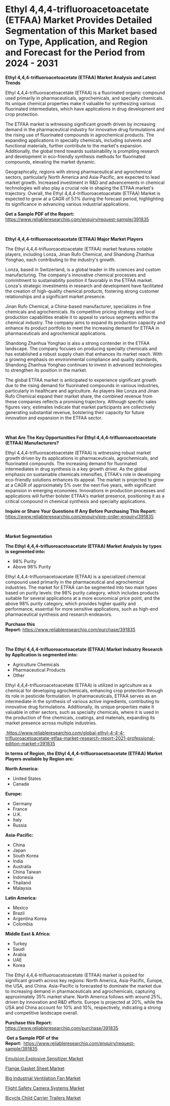 <p><h1>Ethyl 4,4,4-trifluoroacetoacetate (ETFAA) Market Provides Detailed Segmentation of this Market based on Type, Application, and Region and Forecast for the Period from 2024 - 2031</h1></p><p><strong>Ethyl 4,4,4-trifluoroacetoacetate (ETFAA) Market Analysis and Latest Trends</strong></p>
<p><p>Ethyl 4,4,4-trifluoroacetoacetate (ETFAA) is a fluorinated organic compound used primarily in pharmaceuticals, agrochemicals, and specialty chemicals. Its unique chemical properties make it valuable for synthesizing various fluorinated intermediates, which have applications in drug development and crop protection.</p><p>The ETFAA market is witnessing significant growth driven by increasing demand in the pharmaceutical industry for innovative drug formulations and the rising use of fluorinated compounds in agrochemical products. The expanding applications in specialty chemicals, including solvents and functional materials, further contribute to the market's expansion. Additionally, the global trend towards sustainability is prompting research and development in eco-friendly synthesis methods for fluorinated compounds, elevating the market dynamic.</p><p>Geographically, regions with strong pharmaceutical and agrochemical sectors, particularly North America and Asia-Pacific, are expected to lead market growth. Increased investment in R&D and advancements in chemical technologies will also play a crucial role in shaping the ETFAA market's trajectory. Overall, the Ethyl 4,4,4-trifluoroacetoacetate (ETFAA) Market is expected to grow at a CAGR of 5.1% during the forecast period, highlighting its significance in advancing various industrial applications.</p></p>
<p><strong>Get a Sample PDF of the Report:&nbsp;</strong> <a href="https://www.reliableresearchiq.com/enquiry/request-sample/391835?utm_campaign=1732&utm_medium=2&utm_source=Github&utm_content=ia&utm_term=26102024&utm_id=ethyl-444-trifluoroacetoacetate-etfaa">https://www.reliableresearchiq.com/enquiry/request-sample/391835</a></p>
<p>&nbsp;</p>
<p><strong>Ethyl 4,4,4-trifluoroacetoacetate (ETFAA) Major Market Players</strong></p>
<p><p>The Ethyl 4,4,4-trifluoroacetoacetate (ETFAA) market features notable players, including Lonza, Jinan Rufo Chemical, and Shandong Zhanhua Yonghao, each contributing to the industry's growth.</p><p>Lonza, based in Switzerland, is a global leader in life sciences and custom manufacturing. The company's innovative chemical processes and commitment to sustainability position it favorably in the ETFAA market. Lonza's strategic investments in research and development have facilitated the creation of high-quality chemical products, fostering strong customer relationships and a significant market presence.</p><p>Jinan Rufo Chemical, a China-based manufacturer, specializes in fine chemicals and agrochemicals. Its competitive pricing strategy and local production capabilities enable it to appeal to various segments within the chemical industry. The company aims to expand its production capacity and enhance its product portfolio to meet the increasing demand for ETFAA in pharmaceuticals and agrochemical applications.</p><p>Shandong Zhanhua Yonghao is also a strong contender in the ETFAA landscape. The company focuses on producing specialty chemicals and has established a robust supply chain that enhances its market reach. With a growing emphasis on environmental compliance and quality standards, Shandong Zhanhua Yonghao continues to invest in advanced technologies to strengthen its position in the market.</p><p>The global ETFAA market is anticipated to experience significant growth due to the rising demand for fluorinated compounds in various industries, particularly in healthcare and agriculture. As players like Lonza and Jinan Rufo Chemical expand their market share, the combined revenue from these companies reflects a promising trajectory. Although specific sales figures vary, estimates indicate that market participants are collectively generating substantial revenue, bolstering their capacity for future innovation and expansion in the ETFAA sector.</p></p>
<p>&nbsp;</p>
<p><strong>What Are The Key Opportunities For Ethyl 4,4,4-trifluoroacetoacetate (ETFAA) Manufacturers?</strong></p>
<p><p>Ethyl 4,4,4-trifluoroacetoacetate (ETFAA) is witnessing robust market growth driven by its applications in pharmaceuticals, agrochemicals, and fluorinated compounds. The increasing demand for fluorinated intermediates in drug synthesis is a key growth driver. As the global emphasis on sustainable chemicals intensifies, ETFAA's role in developing eco-friendly solutions enhances its appeal. The market is projected to grow at a CAGR of approximately 5% over the next five years, with significant expansion in emerging economies. Innovations in production processes and applications will further bolster ETFAA's market presence, positioning it as a critical compound in chemical synthesis and specialty applications.</p></p>
<p><strong>Inquire or Share Your Questions If Any Before Purchasing This Report:</strong> <a href="https://www.reliableresearchiq.com/enquiry/pre-order-enquiry/391835?utm_campaign=1732&utm_medium=2&utm_source=Github&utm_content=ia&utm_term=26102024&utm_id=ethyl-444-trifluoroacetoacetate-etfaa">https://www.reliableresearchiq.com/enquiry/pre-order-enquiry/391835</a></p>
<p>&nbsp;</p>
<p><strong>Market Segmentation</strong></p>
<p><strong>The Ethyl 4,4,4-trifluoroacetoacetate (ETFAA) Market Analysis by types is segmented into:</strong></p>
<p><ul><li>98% Purity</li><li>Above 98% Purity</li></ul></p>
<p><p>Ethyl 4,4,4-trifluoroacetoacetate (ETFAA) is a specialized chemical compound used primarily in the pharmaceutical and agrochemical industries. The market for ETFAA can be segmented into two main types based on purity levels: the 98% purity category, which includes products suitable for several applications at a more economical price point, and the above 98% purity category, which provides higher quality and performance, essential for more sensitive applications, such as high-end pharmaceutical synthesis and research endeavors.</p></p>
<p><strong>Purchase this Report:&nbsp;</strong><a href="https://www.reliableresearchiq.com/purchase/391835?utm_campaign=1732&utm_medium=2&utm_source=Github&utm_content=ia&utm_term=26102024&utm_id=ethyl-444-trifluoroacetoacetate-etfaa">https://www.reliableresearchiq.com/purchase/391835</a></p>
<p>&nbsp;</p>
<p><strong>The Ethyl 4,4,4-trifluoroacetoacetate (ETFAA) Market Industry Research by Application is segmented into:</strong></p>
<p><ul><li>Agriculture Chemicals</li><li>Pharmaceutical Products</li><li>Other</li></ul></p>
<p><p>Ethyl 4,4,4-trifluoroacetoacetate (ETFAA) is utilized in agriculture as a chemical for developing agrochemicals, enhancing crop protection through its role in pesticide formulation. In pharmaceuticals, ETFAA serves as an intermediate in the synthesis of various active ingredients, contributing to innovative drug formulations. Additionally, its unique properties make it valuable in other sectors, such as specialty chemicals, where it is used in the production of fine chemicals, coatings, and materials, expanding its market presence across multiple industries.</p></p>
<p><a href="https://www.reliableresearchiq.com/global-ethyl-4-4-4-trifluoroacetoacetate-etfaa-market-research-report-2021-professional-edition-market-r391835?utm_campaign=1732&utm_medium=2&utm_source=Github&utm_content=ia&utm_term=26102024&utm_id=ethyl-444-trifluoroacetoacetate-etfaa">&nbsp;https://www.reliableresearchiq.com/global-ethyl-4-4-4-trifluoroacetoacetate-etfaa-market-research-report-2021-professional-edition-market-r391835</a></p>
<p><strong>In terms of Region, the Ethyl 4,4,4-trifluoroacetoacetate (ETFAA) Market Players available by Region are:</strong></p>
<p>
    <p> <strong> North America: </strong>
        <ul>
            <li>United States</li>
            <li>Canada</li>
        </ul>
        </p> 
    <p> <strong> Europe: </strong>
        <ul>
            <li>Germany</li>
            <li>France</li>
            <li>U.K.</li>
            <li>Italy</li>
            <li>Russia</li>
        </ul>
        </p> 
    <p> <strong> Asia-Pacific: </strong>
        <ul>
            <li>China</li>
            <li>Japan</li>
            <li>South Korea</li>
            <li>India</li>
            <li>Australia</li>
            <li>China Taiwan</li>
            <li>Indonesia</li>
            <li>Thailand</li>
            <li>Malaysia</li>
        </ul>
        </p> 
    <p> <strong> Latin America: </strong>
        <ul>
            <li>Mexico</li>
            <li>Brazil</li>
            <li>Argentina Korea</li>
            <li>Colombia</li>
        </ul>
        </p> 
    <p> <strong> Middle East & Africa: </strong>
        <ul>
            <li>Turkey</li>
            <li>Saudi</li>
            <li>Arabia</li>
            <li>UAE</li>
            <li>Korea</li>
        </ul>
    </p>
    </p>
<p><p>The Ethyl 4,4,4-trifluoroacetoacetate (ETFAA) market is poised for significant growth across key regions: North America, Asia-Pacific, Europe, the USA, and China. Asia-Pacific is forecasted to dominate the market due to increasing demand in pharmaceuticals and agrochemicals, capturing approximately 35% market share. North America follows with around 25%, driven by innovation and R&D efforts. Europe is projected at 20%, while the USA and China account for 10% and 10%, respectively, indicating a strong and competitive landscape overall.</p></p>
<p><strong>Purchase this Report: </strong><a href="https://www.reliableresearchiq.com/purchase/391835?utm_campaign=1732&utm_medium=2&utm_source=Github&utm_content=ia&utm_term=26102024&utm_id=ethyl-444-trifluoroacetoacetate-etfaa">https://www.reliableresearchiq.com/purchase/391835</a></p>
<p>&nbsp;<strong>Get a Sample PDF of the Report:&nbsp;&nbsp;</strong><a href="https://www.reliableresearchiq.com/enquiry/request-sample/391835?utm_campaign=1732&utm_medium=2&utm_source=Github&utm_content=ia&utm_term=26102024&utm_id=ethyl-444-trifluoroacetoacetate-etfaa">https://www.reliableresearchiq.com/enquiry/request-sample/391835</a></p>
<p><strong></strong></p>
<p><p><a href="https://www.linkedin.com/pulse/exploring-emulsion-explosive-sensitizer-market-strategic-insights-lv64e?utm_campaign=1732&utm_medium=2&utm_source=Github&utm_content=ia&utm_term=26102024&utm_id=ethyl-444-trifluoroacetoacetate-etfaa">Emulsion Explosive Sensitizer Market</a></p><p><a href="https://www.linkedin.com/pulse/trends-global-flange-gasket-sheet-market-forecast-analysis-2024-udhme?utm_campaign=1732&utm_medium=2&utm_source=Github&utm_content=ia&utm_term=26102024&utm_id=ethyl-444-trifluoroacetoacetate-etfaa">Flange Gasket Sheet Market</a></p><p><a href="https://www.linkedin.com/pulse/insights-big-industrial-ventilation-fan-market-players-size-xbs4c?utm_campaign=1732&utm_medium=2&utm_source=Github&utm_content=ia&utm_term=26102024&utm_id=ethyl-444-trifluoroacetoacetate-etfaa">Big Industrial Ventilation Fan Market</a></p><p><a href="https://www.linkedin.com/pulse/flight-safety-camera-systems-market-trends-detailed-study-its-xalgc?utm_campaign=1732&utm_medium=2&utm_source=Github&utm_content=ia&utm_term=26102024&utm_id=ethyl-444-trifluoroacetoacetate-etfaa">Flight Safety Camera Systems Market</a></p><p><a href="https://www.linkedin.com/pulse/bicycle-child-carrier-trailers-market-size-share-competitive-landscape-lwkye?utm_campaign=1732&utm_medium=2&utm_source=Github&utm_content=ia&utm_term=26102024&utm_id=ethyl-444-trifluoroacetoacetate-etfaa">Bicycle Child Carrier Trailers Market</a></p></p>